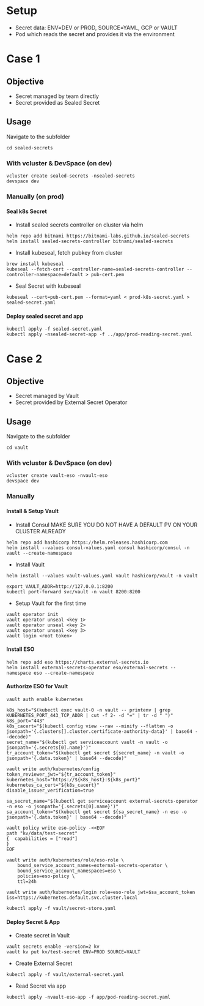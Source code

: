 # Setup
- Secret data: ENV=DEV or PROD, SOURCE=YAML, GCP or VAULT
- Pod which reads the secret and provides it via the environment

# Case 1
## Objective
- Secret managed by team directly
- Secret provided as Sealed Secret

## Usage
Navigate to the subfolder
```
cd sealed-secrets
```
### With vcluster & DevSpace (on dev)
```
vcluster create sealed-secrets -nsealed-secrets
devspace dev
```

### Manually (on prod)
#### Seal k8s Secret
- Install sealed secrets controller on cluster via helm
```
helm repo add bitnami https://bitnami-labs.github.io/sealed-secrets
helm install sealed-secrets-controller bitnami/sealed-secrets
```
- Install kubeseal, fetch pubkey from cluster
```
brew install kubeseal
kubeseal --fetch-cert --controller-name=sealed-secrets-controller --controller-namespace=default > pub-cert.pem
```
- Seal Secret with kubeseal
```
kubeseal --cert=pub-cert.pem --format=yaml < prod-k8s-secret.yaml > sealed-secret.yaml
```
#### Deploy sealed secret and app
```
kubectl apply -f sealed-secret.yaml
kubectl apply -nsealed-secret-app -f ../app/prod-reading-secret.yaml
```

# Case 2
## Objective
- Secret managed by Vault
- Secret provided by External Secret Operator

## Usage
Navigate to the subfolder
```
cd vault
```
### With vcluster & DevSpace (on dev)
```
vcluster create vault-eso -nvault-eso
devspace dev
```

### Manually
#### Install & Setup Vault
- Install Consul
MAKE SURE YOU DO NOT HAVE A DEFAULT PV ON YOUR CLUSTER ALREADY
```
helm repo add hashicorp https://helm.releases.hashicorp.com
helm install --values consul-values.yaml consul hashicorp/consul -n vault --create-namespace
```
- Install Vault
```
helm install --values vault-values.yaml vault hashicorp/vault -n vault

export VAULT_ADDR=http://127.0.0.1:8200
kubectl port-forward svc/vault -n vault 8200:8200
```

- Setup Vault for the first time
```
vault operator init
vault operator unseal <key 1>
vault operator unseal <key 2>
vault operator unseal <key 3>
vault login <root token>
```

#### Install ESO
```
helm repo add eso https://charts.external-secrets.io
helm install external-secrets-operator eso/external-secrets --namespace eso --create-namespace
``` 

#### Authorize ESO for Vault
```
vault auth enable kubernetes

k8s_host="$(kubectl exec vault-0 -n vault -- printenv | grep KUBERNETES_PORT_443_TCP_ADDR | cut -f 2- -d "=" | tr -d " ")"
k8s_port="443"            
k8s_cacert="$(kubectl config view --raw --minify --flatten -o jsonpath='{.clusters[].cluster.certificate-authority-data}' | base64 --decode)"
secret_name="$(kubectl get serviceaccount vault -n vault -o jsonpath='{.secrets[0].name}')"
tr_account_token="$(kubectl get secret ${secret_name} -n vault -o jsonpath='{.data.token}' | base64 --decode)"

vault write auth/kubernetes/config token_reviewer_jwt="${tr_account_token}" kubernetes_host="https://${k8s_host}:${k8s_port}" kubernetes_ca_cert="${k8s_cacert}" 
disable_issuer_verification=true
```
```
sa_secret_name="$(kubectl get serviceaccount external-secrets-operator -n eso -o jsonpath='{.secrets[0].name}')"
sa_account_token="$(kubectl get secret ${sa_secret_name} -n eso -o jsonpath='{.data.token}' | base64 --decode)"

vault policy write eso-policy -<<EOF     
path "kv/data/test-secret"                                                  
{  capabilities = ["read"]                
}                         
EOF

vault write auth/kubernetes/role/eso-role \
    bound_service_account_names=external-secrets-operator \
    bound_service_account_namespaces=eso \
    policies=eso-policy \
    ttl=24h

vault write auth/kubernetes/login role=eso-role jwt=$sa_account_token iss=https://kubernetes.default.svc.cluster.local
```
```
kubectl apply -f vault/secret-store.yaml
```

#### Deploy Secret & App
- Create secret in Vault
```
vault secrets enable -version=2 kv
vault kv put kv/test-secret ENV=PROD SOURCE=VAULT
```
- Create External Secret
```
kubectl apply -f vault/external-secret.yaml
```
- Read Secret via app
```
kubectl apply -nvault-eso-app -f app/pod-reading-secret.yaml
```